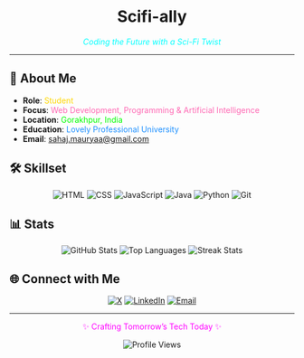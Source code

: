 <div align="center">
  <h1> Scifi-ally </h1>
  <p style="color: #00FFFF;"><em>Coding the Future with a Sci-Fi Twist</em></p>
  
</div>

---

## 🚀 About Me
- **Role**: <span style="color: #FFD700;">Student</span>
- **Focus**: <span style="color: #FF69B4;">Web Development, Programming & Artificial Intelligence</span>
- **Location**: <span style="color: #00FF00;">Gorakhpur, India</span>
- **Education**: <span style="color: #1E90FF;">Lovely Professional University</span>
- **Email**: <a href="mailto:sahaj.mauryaa@gmail.com" style="color: #FFA500;">sahaj.mauryaa@gmail.com</a>

## 🛠️ Skillset
<div align="center">
  <img src="https://img.shields.io/badge/HTML-E34F26?style=for-the-badge&logo=html5&logoColor=white" alt="HTML" />
  <img src="https://img.shields.io/badge/CSS-1572B6?style=for-the-badge&logo=css3&logoColor=white" alt="CSS" />
  <img src="https://img.shields.io/badge/JavaScript-F7DF1E?style=for-the-badge&logo=javascript&logoColor=black" alt="JavaScript" />
  <img src="https://img.shields.io/badge/Java-ED8B00?style=for-the-badge&logo=java&logoColor=white" alt="Java" />
  <img src="https://img.shields.io/badge/Python-3776AB?style=for-the-badge&logo=python&logoColor=white" alt="Python" />
  <img src="https://img.shields.io/badge/Git-F05032?style=for-the-badge&logo=git&logoColor=white" alt="Git" />
</div>

## 📊 Stats
<div align="center">
  <img src="https://github-readme-stats.vercel.app/api?username=Scifi-ally&show_icons=true&theme=onedark&hide_border=true&title_color=58A6FF&text_color=C3E88D&icon_color=FAB387" alt="GitHub Stats" />
  <img src="https://github-readme-stats.vercel.app/api/top-langs/?username=Scifi-ally&layout=compact&theme=onedark&hide_border=true&title_color=58A6FF&text_color=C3E88D" alt="Top Languages" />
  <img src="https://streak-stats.demolab.com?user=Scifi-ally&theme=onedark&hide_border=true&background=1E2A44&stroke=58A6FF&ring=FAB387&fire=FAB387&currStreakNum=C3E88D&sideNums=C3E88D&currStreakLabel=58A6FF&sideLabels=58A6FF&dates=FFFFFF" alt="Streak Stats" />
</div>

## 🌐 Connect with Me
<div align="center">
  <a href="https://x.com/R774Blaze"><img src="https://img.shields.io/badge/X-1DA1F2?style=for-the-badge&logo=x&logoColor=white" alt="X" /></a>
  <a href="https://www.linkedin.com/in/sahaj-maurya/"><img src="https://img.shields.io/badge/LinkedIn-0A66C2?style=for-the-badge&logo=linkedin&logoColor=white" alt="LinkedIn" /></a>
  <a href="mailto:sahaj.mauryaa@gmail.com"><img src="https://img.shields.io/badge/Email-D14836?style=for-the-badge&logo=gmail&logoColor=white" alt="Email" /></a>
</div>

---

<div align="center">
  <p style="color: #FF00FF;">✨ Crafting Tomorrow’s Tech Today ✨</p>
  <img src="https://komarev.com/ghpvc/?username=Scifi-ally&color=00FF00&style=for-the-badge" alt="Profile Views" />
</div>
